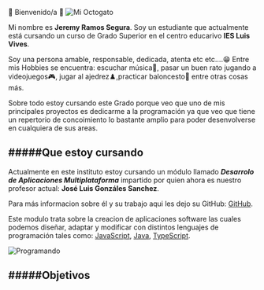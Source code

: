 👋 Bienvenido/a 👋
![Mi Octogato](https://avatars.githubusercontent.com/u/90849819?s=400&u=426043e638c7b9c2edd5f66f3c1d3a50028bb996&v=4)


Mi nombre es **Jeremy Ramos Segura**. Soy un estudiante que actualmente está cursando un curso de Grado Superior en el centro educarivo **IES Luis Vives**. 

Soy una persona amable, responsable, dedicada, atenta etc etc....😁 Entre mis Hobbies se encuentra: escuchar música🎵, pasar un buen rato jugando a videojuegos🎮, jugar al ajedrez♟️,practicar baloncesto🏀 entre otras cosas más.

Sobre todo estoy cursando este Grado porque veo que uno de mis principales proyectos es dedicarme a la programación ya que veo que tiene un repertorio de concoimiento lo bastante amplio para poder desenvolverse en cualquiera de sus areas.


#####Que estoy cursando
------------------------------------------------

Actualmente en este instituto estoy cursando un módulo llamado ***Desarrolo de Aplicaciones Multiplataforma*** impartido por quien ahora es nuestro profesor actual: **José Luis Gonzáles Sanchez**.

Para más informacion sobre él y su trabajo aqui les dejo su GitHub: [GitHub](https://github.com/joseluisgs).

Este modulo trata sobre la creacion de aplicaciones software las cuales podemos diseñar, adaptar y modificar con distintos lenguajes de programación tales como: [JavaScript](https://developer.mozilla.org/es/docs/Web/JavaScript/Guide), [Java](http://www.manualweb.net/java/), [TypeScript](https://www.typescriptlang.org/docs/).

![Programando](https://i.emezeta.com/weblog/editores-para-programar/sublime-text.gif)


#####Objetivos
----------------------------------------------------------------
